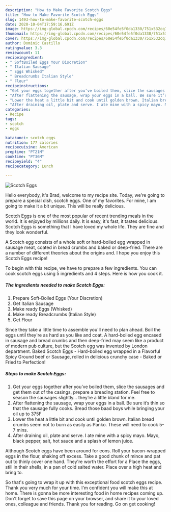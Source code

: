 ```yaml
---
description: "How to Make Favorite Scotch Eggs"
title: "How to Make Favorite Scotch Eggs"
slug: 1493-how-to-make-favorite-scotch-eggs
date: 2020-10-04T17:59:16.691Z
image: https://img-global.cpcdn.com/recipes/60e54fe5f0da1330/751x532cq70/scotch-eggs-recipe-main-photo.jpg
thumbnail: https://img-global.cpcdn.com/recipes/60e54fe5f0da1330/751x532cq70/scotch-eggs-recipe-main-photo.jpg
cover: https://img-global.cpcdn.com/recipes/60e54fe5f0da1330/751x532cq70/scotch-eggs-recipe-main-photo.jpg
author: Dominic Castillo
ratingvalue: 3.3
reviewcount: 11
recipeingredient:
- " SoftBoiled Eggs Your Discretion"
- " Italian Sausage"
- " Eggs Whisked"
- " Breadcrumbs Italian Style"
- " Flour"
recipeinstructions:
- "Get your eggs together after you’ve boiled them, slice the sausages and get them out of the casings, prepare a breading station. Feel free to season the sausages slightly... they’re a little bland for me."
- "After flattening the sausage, wrap your eggs in a ball. Be sure it’s thin so that the sausage fully cooks. Bread those baad boys while bringing your oil up to 375F"
- "Lower the heat a little bit and cook until golden brown. Italian bread crumbs seem not to burn as easily as Panko. These will need to cook 5-7 mins."
- "After draining oil, plate and serve. I ate mine with a spicy mayo. Mayo, black pepper, salt, hot sauce and a splash of lemon juice."
categories:
- Recipe
tags:
- scotch
- eggs

katakunci: scotch eggs 
nutrition: 177 calories
recipecuisine: American
preptime: "PT21M"
cooktime: "PT36M"
recipeyield: "4"
recipecategory: Lunch

---
```



![Scotch Eggs](https://img-global.cpcdn.com/recipes/60e54fe5f0da1330/751x532cq70/scotch-eggs-recipe-main-photo.jpg)

Hello everybody, it's Brad, welcome to my recipe site. Today, we're going to prepare a special dish, scotch eggs. One of my favorites. For mine, I am going to make it a bit unique. This will be really delicious.

Scotch Eggs is one of the most popular of recent trending meals in the world. It is enjoyed by millions daily. It is easy, it's fast, it tastes delicious. Scotch Eggs is something that I have loved my whole life. They are fine and they look wonderful.

A Scotch egg consists of a whole soft or hard-boiled egg wrapped in sausage meat, coated in bread crumbs and baked or deep-fried. There are a number of different theories about the origins and. I hope you enjoy this Scotch Eggs recipe!


To begin with this recipe, we have to prepare a few ingredients. You can cook scotch eggs using 5 ingredients and 4 steps. Here is how you cook it.

<!--inarticleads1-->

##### The ingredients needed to make Scotch Eggs:

1. Prepare  Soft-Boiled Eggs (Your Discretion)
1. Get  Italian Sausage
1. Make ready  Eggs (Whisked)
1. Make ready  Breadcrumbs (Italian Style)
1. Get  Flour


Since they take a little time to assemble you&#39;ll need to plan ahead. Boil the eggs until they&#39;re as hard as you like and coat. A hard-boiled egg encased in sausage and bread crumbs and then deep-fried may seem like a product of modern pub culture, but the Scotch egg was invented by London department. Baked Scotch Eggs - Hard-boiled egg wrapped in a Flavorful Spicy Ground beef or Sausage, rolled in delicious crunchy case - Baked or Fried to Perfection! 

<!--inarticleads2-->

##### Steps to make Scotch Eggs:

1. Get your eggs together after you’ve boiled them, slice the sausages and get them out of the casings, prepare a breading station. Feel free to season the sausages slightly... they’re a little bland for me.
1. After flattening the sausage, wrap your eggs in a ball. Be sure it’s thin so that the sausage fully cooks. Bread those baad boys while bringing your oil up to 375F
1. Lower the heat a little bit and cook until golden brown. Italian bread crumbs seem not to burn as easily as Panko. These will need to cook 5-7 mins.
1. After draining oil, plate and serve. I ate mine with a spicy mayo. Mayo, black pepper, salt, hot sauce and a splash of lemon juice.


Although Scotch eggs have been around for eons. Roll your bacon-wrapped eggs in the flour, shaking off excess. Take a good chunk of mince and pat out to thinly cover one hand. They&#39;re worth the effort for a Place the eggs, still in their shells, in a pan of cold salted water. Place over a high heat and bring to. 

So that's going to wrap it up with this exceptional food scotch eggs recipe. Thank you very much for your time. I'm confident you will make this at home. There is gonna be more interesting food in home recipes coming up. Don't forget to save this page on your browser, and share it to your loved ones, colleague and friends. Thank you for reading. Go on get cooking!
